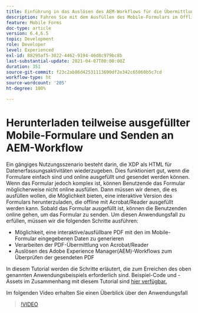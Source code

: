 ```yaml
---
title: Einführung in das Auslösen des AEM-Workflows für die Übermittlung von HTML5-Formularen
description: Fahren Sie mit dem Ausfüllen des Mobile-Formulars im Offline-Modus fort und übermitteln Sie das Mobile-Formular, um den AEM-Workflow auszulösen.
feature: Mobile Forms
doc-type: article
version: 6.4,6.5
topic: Development
role: Developer
level: Experienced
exl-id: 88295af5-3022-4462-9194-46d8c979bc8b
last-substantial-update: 2021-04-07T00:00:00Z
duration: 351
source-git-commit: f23c2ab86d42531113690df2e342c65060b5c7cd
workflow-type: ht
source-wordcount: '205'
ht-degree: 100%

---
```


# Herunterladen teilweise ausgefüllter Mobile-Formulare und Senden an AEM-Workflow

Ein gängiges Nutzungsszenario besteht darin, die XDP als HTML für Datenerfassungsaktivitäten wiederzugeben. Dies funktioniert gut, wenn die Formulare einfach sind und online ausgefüllt und gesendet werden können. Wenn das Formular jedoch komplex ist, können Benutzende das Formular möglicherweise nicht online ausfüllen. Dann müssen wir denen, die es ausfüllen wollen, die Möglichkeit bieten, eine interaktive Version des Formulars herunterzuladen, die offline mit Acrobat/Reader ausgefüllt werden kann. Sobald das Formular ausgefüllt ist, können die Benutzenden online gehen, um das Formular zu senden.
Um diesen Anwendungsfall zu erfüllen, müssen wir die folgenden Schritte ausführen:

* Möglichkeit, eine interaktive/ausfüllbare PDF mit den im Mobile-Formular eingegebenen Daten zu generieren
* Verarbeiten der PDF-Übermittlung von Acrobat/Reader
* Auslösen des Adobe Experience Manager(AEM)-Workflows zum Überprüfen der gesendeten PDF

In diesem Tutorial werden die Schritte erläutert, die zum Erreichen des oben genannten Anwendungsbeispiels erforderlich sind. Beispiel-Code und -Assets im Zusammenhang mit diesem Tutorial sind [hier verfügbar.](part-four.md)

Im folgenden Video erhalten Sie einen Überblick über den Anwendungsfall

>[!VIDEO](https://video.tv.adobe.com/v/29677?quality=12&learn=on)
